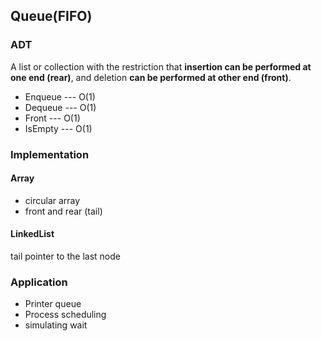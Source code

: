 ## Queue(FIFO)

### ADT

A list or collection with the restriction that **insertion can be performed at one end (rear)**, and deletion **can be performed at other end (front)**.

- Enqueue --- O(1)
- Dequeue --- O(1)
- Front --- O(1)
- IsEmpty --- O(1)

### Implementation

#### Array

- circular array
- front and rear (tail)

#### LinkedList

tail pointer to the last node


### Application

- Printer queue
- Process scheduling
- simulating wait
